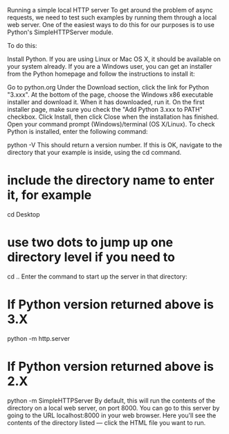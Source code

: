 Running a simple local HTTP server
To get around the problem of async requests, we need to test such examples by running them through a local web server. One of the easiest ways to do this for our purposes is to use Python's SimpleHTTPServer module.

To do this:

Install Python. If you are using Linux or Mac OS X, it should be available on your system already. If you are a Windows user, you can get an installer from the Python homepage and follow the instructions to install it:

Go to python.org
Under the Download section, click the link for Python "3.xxx".
At the bottom of the page, choose the Windows x86 executable installer and download it.
When it has downloaded, run it.
On the first installer page, make sure you check the "Add Python 3.xxx to PATH" checkbox.
Click Install, then click Close when the installation has finished.
Open your command prompt (Windows)/terminal (OS X/Linux). To check Python is installed, enter the following command:

python -V
This should return a version number. If this is OK, navigate to the directory that your example is inside, using the cd command.

# include the directory name to enter it, for example
cd Desktop
# use two dots to jump up one directory level if you need to
cd ..
Enter the command to start up the server in that directory:

# If Python version returned above is 3.X
python -m http.server
# If Python version returned above is 2.X
python -m SimpleHTTPServer
By default, this will run the contents of the directory on a local web server, on port 8000. You can go to this server by going to the URL localhost:8000 in your web browser. Here you'll see the contents of the directory listed — click the HTML file you want to run.